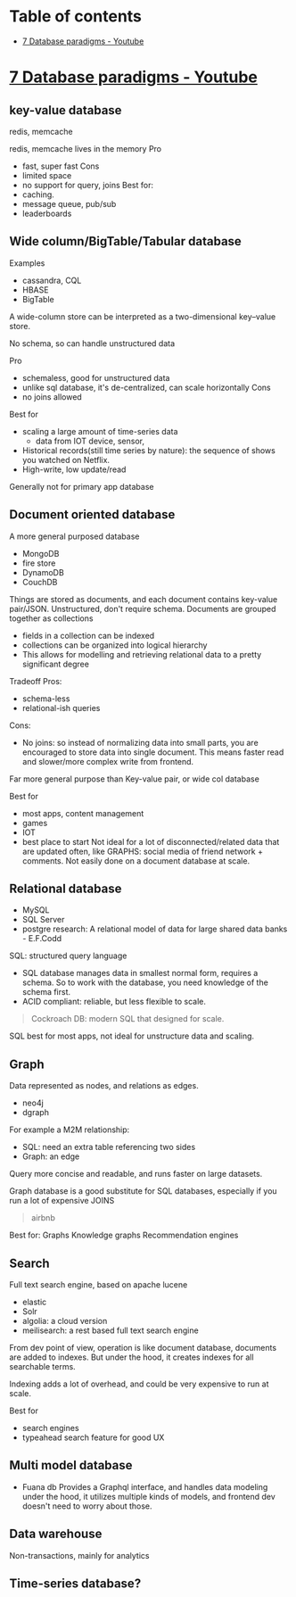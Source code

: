 # Table of contents
* [7 Database paradigms - Youtube](./Databases.md#7-database-paradigms---youtube)

# [7 Database paradigms - Youtube](https://www.youtube.com/watch?v=W2Z7fbCLSTw&ab_channel=Fireship)

## key-value database
redis, memcache

redis, memcache lives in the memory
Pro
* fast, super fast 
Cons
* limited space
* no support for query, joins
Best for:
* caching.
* message queue, pub/sub
* leaderboards
## Wide column/BigTable/Tabular database
Examples
* cassandra, CQL
* HBASE
* BigTable

A wide-column store can be interpreted as a two-dimensional key–value store. 

No schema, so can handle unstructured data

Pro
* schemaless, good for unstructured data
* unlike sql database, it's de-centralized, can scale horizontally
Cons
* no joins allowed

Best for
* scaling a large amount of time-series data
    * data from IOT device, sensor, 
* Historical records(still time series by nature): the sequence of shows you watched on Netflix.
* High-write, low update/read

Generally not for primary app database

## Document oriented database
A more general purposed database
* MongoDB
* fire store
* DynamoDB
* CouchDB

Things are stored as documents, and each document contains key-value pair/JSON. Unstructured, don't require schema. Documents are grouped together as collections
* fields in a collection can be indexed
* collections can be organized into logical hierarchy
* This allows for modelling and retrieving relational data to a pretty significant degree

Tradeoff
Pros:
* schema-less
* relational-ish queries

Cons:
* No joins: so instead of normalizing data into small parts, you are encouraged to store data into single document. This means faster read and slower/more complex write from frontend. 

Far more general purpose than Key-value pair, or wide col database

Best for
* most apps, content management
* games
* IOT
* best place to start
Not ideal for a lot of disconnected/related data that are updated often, like GRAPHS: social media of friend network + comments. Not easily done on a document database at scale.

## Relational database
* MySQL
* SQL Server
* postgre
research: A relational model of data for large shared data banks - E.F.Codd

SQL: structured query language

* SQL database manages data in smallest normal form, requires a schema. So to work with the database, you need knowledge of the schema first.
* ACID compliant: reliable, but less flexible to scale.

> Cockroach DB: modern SQL that designed for scale. 

SQL best for most apps, not ideal for unstructure data and scaling.


## Graph
Data represented as nodes, and relations as edges. 
* neo4j
* dgraph

For example a M2M relationship:
* SQL: need an extra table referencing two sides
* Graph: an edge

Query more concise and readable, and runs faster on large datasets.

Graph database is a good substitute for SQL databases, especially if you run a lot of expensive JOINS

> airbnb

Best for:
Graphs
Knowledge graphs
Recommendation engines

## Search
Full text search engine, based on apache lucene
* elastic
* Solr
* algolia: a cloud version
* meilisearch: a rest based full text search engine

From dev point of view, operation is like document database, documents are added to indexes. But under the hood, it creates indexes for all searchable terms.

Indexing adds a lot of overhead, and could be very expensive to run at scale.

Best for
* search engines
* typeahead search feature for good UX

## Multi model database
* Fuana db
Provides a Graphql interface, and handles data modeling under the hood, it utilizes multiple kinds of models, and frontend dev doesn't need to worry about those.

## Data warehouse
Non-transactions, mainly for analytics
## Time-series database?
